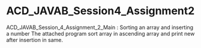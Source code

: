 # ACD_JAVAB_Session4_Assignment2
ACD_JAVAB_Session_4_Assignment_2_Main : Sorting an array and inserting a number
The attached program sort array in ascending array and print new after insertion in same.
